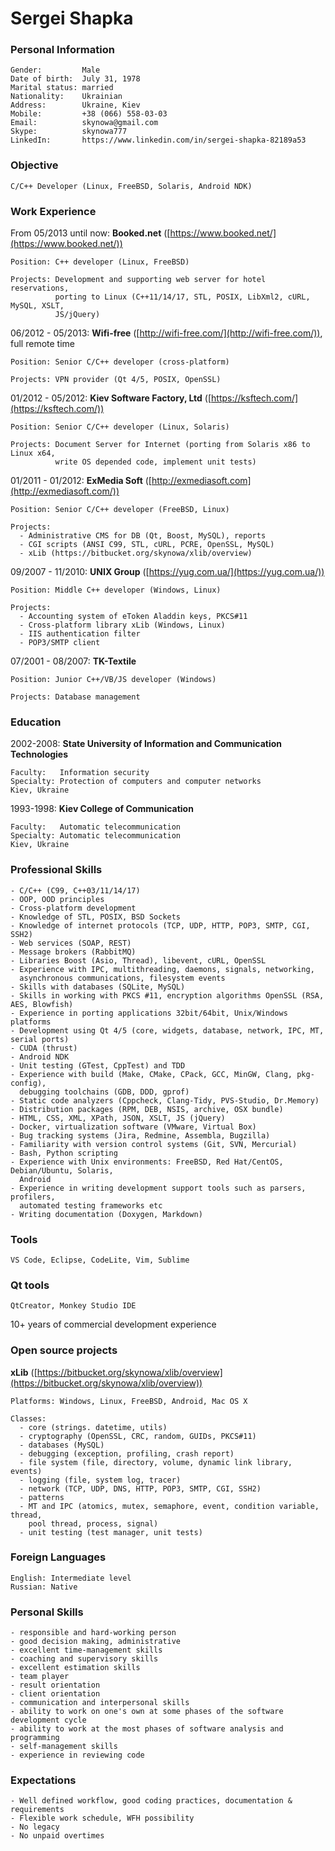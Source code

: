 # Sergei Shapka

### Personal Information

    Gender:         Male
    Date of birth:  July 31, 1978
    Marital status: married
    Nationality:    Ukrainian
    Address:        Ukraine, Kiev
    Mobile:         +38 (066) 558-03-03
    Email:          skynowa@gmail.com
    Skype:          skynowa777
    LinkedIn:       https://www.linkedin.com/in/sergei-shapka-82189a53

### Objective

    C/C++ Developer (Linux, FreeBSD, Solaris, Android NDK)

### Work Experience

From 05/2013 until now: **Booked.net** ([https://www.booked.net/](https://www.booked.net/))

    Position: C++ developer (Linux, FreeBSD)

    Projects: Development and supporting web server for hotel reservations,
              porting to Linux (C++11/14/17, STL, POSIX, LibXml2, cURL, MySQL, XSLT,
              JS/jQuery)

06/2012 - 05/2013: **Wifi-free** ([http://wifi-free.com/](http://wifi-free.com/)), full remote time

    Position: Senior C/C++ developer (cross-platform)

    Projects: VPN provider (Qt 4/5, POSIX, OpenSSL)

01/2012 - 05/2012: **Kiev Software Factory, Ltd** ([https://ksftech.com/](https://ksftech.com/))

    Position: Senior C/C++ developer (Linux, Solaris)

    Projects: Document Server for Internet (porting from Solaris x86 to Linux x64,
              write OS depended code, implement unit tests)

01/2011 - 01/2012: **ExMedia Soft** ([http://exmediasoft.com](http://exmediasoft.com/))

    Position: Senior C/C++ developer (FreeBSD, Linux)

    Projects:
      - Administrative CMS for DB (Qt, Boost, MySQL), reports
      - CGI scripts (ANSI C99, STL, cURL, PCRE, OpenSSL, MySQL)
      - xLib (https://bitbucket.org/skynowa/xlib/overview)

09/2007 - 11/2010: **UNIX Group** ([https://yug.com.ua/](https://yug.com.ua/))

    Position: Middle C++ developer (Windows, Linux)

    Projects:
      - Accounting system of eToken Aladdin keys, PKCS#11
      - Cross-platform library xLib (Windows, Linux)
      - IIS authentication filter
      - POP3/SMTP client

07/2001 - 08/2007: **TK-Textile**

    Position: Junior C++/VB/JS developer (Windows)

    Projects: Database management

### Education

2002-2008: **State University of Information and Communication Technologies**

    Faculty:   Information security
    Specialty: Protection of computers and computer networks
    Kiev, Ukraine

1993-1998: **Kiev College of Communication**

    Faculty:   Automatic telecommunication
    Specialty: Automatic telecommunication
    Kiev, Ukraine

### Professional Skills

    - C/C++ (C99, C++03/11/14/17)
    - OOP, OOD principles
    - Cross-platform development
    - Knowledge of STL, POSIX, BSD Sockets
    - Knowledge of internet protocols (TCP, UDP, HTTP, POP3, SMTP, CGI, SSH2)
    - Web services (SOAP, REST)
    - Message brokers (RabbitMQ)
    - Libraries Boost (Asio, Thread), libevent, cURL, OpenSSL
    - Experience with IPC, multithreading, daemons, signals, networking,
      asynchronous communications, filesystem events
    - Skills with databases (SQLite, MySQL)
    - Skills in working with PKCS #11, encryption algorithms OpenSSL (RSA, AES, Blowfish)
    - Experience in porting applications 32bit/64bit, Unix/Windows platforms
    - Development using Qt 4/5 (core, widgets, database, network, IPC, MT, serial ports)
    - CUDA (thrust)
    - Android NDK
    - Unit testing (GTest, CppTest) and TDD
    - Experience with build (Make, CMake, CPack, GCC, MinGW, Clang, pkg-config),
      debugging toolchains (GDB, DDD, gprof)
    - Static code analyzers (Cppcheck, Clang-Tidy, PVS-Studio, Dr.Memory)
    - Distribution packages (RPM, DEB, NSIS, archive, OSX bundle)
    - HTML, CSS, XML, XPath, JSON, XSLT, JS (jQuery)
    - Docker, virtualization software (VMware, Virtual Box)
    - Bug tracking systems (Jira, Redmine, Assembla, Bugzilla)
    - Familiarity with version control systems (Git, SVN, Mercurial)
    - Bash, Python scripting
    - Experience with Unix environments: FreeBSD, Red Hat/CentOS, Debian/Ubuntu, Solaris,
      Android
    - Experience in writing development support tools such as parsers, profilers,
      automated testing frameworks etc
    - Writing documentation (Doxygen, Markdown)

### Tools

    VS Code, Eclipse, CodeLite, Vim, Sublime

### Qt tools

    QtCreator, Monkey Studio IDE

10+ years of commercial development experience

### Open source projects

**xLib** ([https://bitbucket.org/skynowa/xlib/overview](https://bitbucket.org/skynowa/xlib/overview))

    Platforms: Windows, Linux, FreeBSD, Android, Mac OS X

    Classes:
      - core (strings. datetime, utils)
      - cryptography (OpenSSL, CRC, random, GUIDs, PKCS#11)
      - databases (MySQL)
      - debugging (exception, profiling, crash report)
      - file system (file, directory, volume, dynamic link library, events)
      - logging (file, system log, tracer)
      - network (TCP, UDP, DNS, HTTP, POP3, SMTP, CGI, SSH2)
      - patterns
      - MT and IPC (atomics, mutex, semaphore, event, condition variable, thread,
        pool thread, process, signal)
      - unit testing (test manager, unit tests)

### Foreign Languages

    English: Intermediate level
    Russian: Native

### Personal Skills

    - responsible and hard-working person
    - good decision making, administrative
    - excellent time-management skills
    - coaching and supervisory skills
    - excellent estimation skills
    - team player
    - result orientation
    - client orientation
    - communication and interpersonal skills
    - ability to work on one's own at some phases of the software development cycle
    - ability to work at the most phases of software analysis and programming
    - self-management skills
    - experience in reviewing code

### Expectations

    - Well defined workflow, good coding practices, documentation & requirements
    - Flexible work schedule, WFH possibility
    - No legacy
    - No unpaid overtimes
